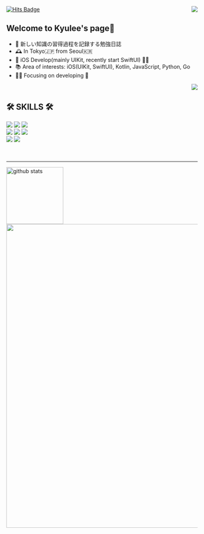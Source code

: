 <div align="left">
  <img align="right" src="http://mazassumnida.wtf/api/v2/generate_badge?boj=realkyuman26"/>

  [![Hits Badge](https://hits.seeyoufarm.com/api/count/incr/badge.svg?url=https%3A%2F%2Fgithub.com%2FKyusokLee&count_bg=%23F7CAC9&title_bg=%2392A8D1&icon=swift.svg&icon_color=%23F7CAC9&title=Visitors&edge_flat=false)](https://hits.seeyoufarm.com)
  
## Welcome to Kyulee's page👋
  - 📝 新しい知識の習得過程を記録する勉強日誌
  - 🕰 In Tokyo🇯🇵 from Seoul🇰🇷 
  - 🌱 iOS Develop(mainly UIKit, recently start SwiftUI) 🚴‍♂️
  - 📚 Area of interests: iOS(UIKit, SwiftUI), Kotlin, JavaScript, Python, Go
  - 🧗‍♂️ Focusing on developing 🌱
  <img align="right" src="https://github-readme-stats-sigma-five.vercel.app/api/top-langs/?username=kyusoklee&layout=compact&theme=dracula&langs_count=8"/>
  <br>
</div>

<div align="left">
  
  ## 🛠 SKILLS 🛠
 
  <img src="https://img.shields.io/badge/-Swift-F05138?style=flat-square&logo=Swift&logoColor=white"> <img src="https://img.shields.io/badge/Firebase-FFCA28?style=flat-square&logo=Firebase&logoColor=white"/> <img src="https://img.shields.io/badge/Google Cloud-4285F4?style=flat-square&logo=Google Cloud&logoColor=white"/>
  <br>
  <img src="https://img.shields.io/badge/Python-3776AB?style=flat-square&logo=Python&logoColor=white"/> <img src="https://img.shields.io/badge/Docker-2496ED?style=flat-square&logo=Docker&logoColor=white"/> <img src="https://img.shields.io/badge/Raspberry Pi-A22846?style=flat-square&logo=Raspberry Pi&logoColor=white">
  <br>
  <img src="https://img.shields.io/badge/JavaScript-F7DF1E?style=flat-square&logo=JavaScript&logoColor=white"> <img src="https://img.shields.io/badge/C++-00599C?style=flat-square&logo=Cplusplus&logoColor=white">
  <br><br><br>
</div>

<hr />
<div>
  <img alt="github stats" height="150px" src="https://github-readme-stats-sigma-five.vercel.app/api?username=kyusoklee&count_private=true&show_icons=true&theme=tokyonight"/>
</div>

<div>
  <img width=800 src="https://github-profile-trophy.vercel.app/?username=kyusoklee&column=7&theme=tokyonight"/>
</div>

<!--
**KyusokLee/KyusokLee** is a ✨ _special_ ✨ repository because its `README.md` (this file) appears on your GitHub profile.

Here are some ideas to get you started:
